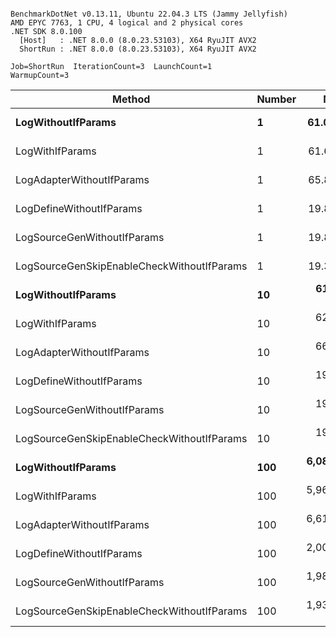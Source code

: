 ```

BenchmarkDotNet v0.13.11, Ubuntu 22.04.3 LTS (Jammy Jellyfish)
AMD EPYC 7763, 1 CPU, 4 logical and 2 physical cores
.NET SDK 8.0.100
  [Host]   : .NET 8.0.0 (8.0.23.53103), X64 RyuJIT AVX2
  ShortRun : .NET 8.0.0 (8.0.23.53103), X64 RyuJIT AVX2

Job=ShortRun  IterationCount=3  LaunchCount=1  
WarmupCount=3  

```
| Method                                     | Number | Mean        | Error        | StdDev    | Min         | Max         | Gen0   | Allocated |
|------------------------------------------- |------- |------------:|-------------:|----------:|------------:|------------:|-------:|----------:|
| **LogWithoutIfParams**                         | **1**      |    **61.00 ns** |     **3.768 ns** |  **0.207 ns** |    **60.82 ns** |    **61.23 ns** | **0.0010** |      **88 B** |
| LogWithIfParams                            | 1      |    61.65 ns |    36.139 ns |  1.981 ns |    60.44 ns |    63.94 ns | 0.0010 |      88 B |
| LogAdapterWithoutIfParams                  | 1      |    65.84 ns |     6.308 ns |  0.346 ns |    65.62 ns |    66.24 ns | 0.0010 |      88 B |
| LogDefineWithoutIfParams                   | 1      |    19.86 ns |     0.624 ns |  0.034 ns |    19.82 ns |    19.89 ns |      - |         - |
| LogSourceGenWithoutIfParams                | 1      |    19.80 ns |     0.458 ns |  0.025 ns |    19.78 ns |    19.83 ns |      - |         - |
| LogSourceGenSkipEnableCheckWithoutIfParams | 1      |    19.33 ns |     3.517 ns |  0.193 ns |    19.21 ns |    19.55 ns |      - |         - |
| **LogWithoutIfParams**                         | **10**     |   **616.29 ns** |     **7.167 ns** |  **0.393 ns** |   **615.91 ns** |   **616.69 ns** | **0.0105** |     **880 B** |
| LogWithIfParams                            | 10     |   628.24 ns |   199.801 ns | 10.952 ns |   621.89 ns |   640.89 ns | 0.0105 |     880 B |
| LogAdapterWithoutIfParams                  | 10     |   661.93 ns |    11.675 ns |  0.640 ns |   661.25 ns |   662.52 ns | 0.0105 |     880 B |
| LogDefineWithoutIfParams                   | 10     |   197.92 ns |     1.647 ns |  0.090 ns |   197.82 ns |   197.99 ns |      - |         - |
| LogSourceGenWithoutIfParams                | 10     |   197.56 ns |     8.342 ns |  0.457 ns |   197.29 ns |   198.09 ns |      - |         - |
| LogSourceGenSkipEnableCheckWithoutIfParams | 10     |   191.78 ns |     0.938 ns |  0.051 ns |   191.72 ns |   191.81 ns |      - |         - |
| **LogWithoutIfParams**                         | **100**    | **6,085.57 ns** |   **171.023 ns** |  **9.374 ns** | **6,075.08 ns** | **6,093.15 ns** | **0.0992** |    **8800 B** |
| LogWithIfParams                            | 100    | 5,968.42 ns |   148.818 ns |  8.157 ns | 5,959.59 ns | 5,975.68 ns | 0.0992 |    8800 B |
| LogAdapterWithoutIfParams                  | 100    | 6,613.61 ns | 1,365.503 ns | 74.848 ns | 6,527.55 ns | 6,663.53 ns | 0.0992 |    8800 B |
| LogDefineWithoutIfParams                   | 100    | 2,006.25 ns |   214.202 ns | 11.741 ns | 1,995.52 ns | 2,018.79 ns |      - |         - |
| LogSourceGenWithoutIfParams                | 100    | 1,984.23 ns |    24.255 ns |  1.330 ns | 1,982.71 ns | 1,985.15 ns |      - |         - |
| LogSourceGenSkipEnableCheckWithoutIfParams | 100    | 1,930.00 ns |    93.319 ns |  5.115 ns | 1,924.88 ns | 1,935.11 ns |      - |         - |
